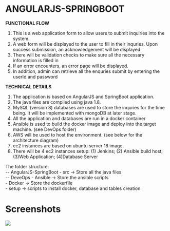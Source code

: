 # ANGULARJS-SPRINGBOOT

<b>FUNCTIONAL FLOW</b>
<ol>
<li>This is a web application form to allow users to submit inquiries into the system.</li> 
<li>A web form will be displayed to the user to fill in their inquries. Upon success submission,
an acknowledgement will be displayed.</li>
<li>There will be validation checks to make sure all the necessary information is filled in</li>
<li>If an error encounters, an error page will be displayed. </li>
<li>In addition, admin can retrieve all the enquries submit by entering the userId and password</li>
</ol>

<b>TECHNICAL DETAILS</b>
<ol>
<li>The application is based on AngularJS and SpringBoot application.</li> 
<li>The java files are compiled using java 1.8.</li>
<li>MySQL (version 8) databases are used to store the inquries for the time being. 
It will be implemented with mongoDB at later stage.</li>
<li>All the application and databases are run in a docker container</li>
<li>Ansible is used to build the docker image and deploy into the target machine. (see DevOps folder)</li>
<li>AWS will be used to host the environment. (see below for the architecture diagram)</li>
<li>ec2 instances are based on ubuntu server 18 image. </li>
<li>There will be 4 ec2 instances setup: (1) Jenkins; (2) Ansible build host; (3)Web Application; (4)Database Server</li>
</ol>

The folder structure:
<br>  -- AngularJS-SpringBoot - src -> Store all the java files
<br>  -- DeveOps - Ansible -> Store the ansible scripts
<br>             - Docker  -> Store the dockerfile
<br>             - setup   -> scripts to install docker, database and tables creation 
             
             
# Screenshots
![](https://github.com/dev-ops-hub/restful-queryform/blob/main/architecture.jpg)